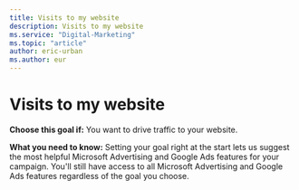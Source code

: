 ```yaml
---
title: Visits to my website
description: Visits to my website
ms.service: "Digital-Marketing"
ms.topic: "article"
author: eric-urban
ms.author: eur
---
```


# Visits to my website

**Choose this goal if:** You want to drive traffic to your website.

**What you need to know:** Setting your goal right at the start lets us suggest the most helpful Microsoft Advertising and Google Ads features for your campaign. You'll still have access to all Microsoft Advertising and Google Ads features regardless of the goal you choose.


